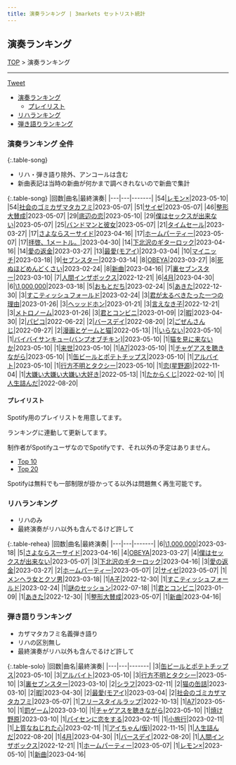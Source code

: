 ```yaml
---
title: 演奏ランキング | 3markets セットリスト統計
---
```

## 演奏ランキング


[TOP](/setlist/) > 演奏ランキング

___

 <a href="https://twitter.com/share?ref_src=twsrc%5Etfw" data-text="3markets[ ]セットリスト > 演奏ランキング" class="twitter-share-button" data-via="3markets" data-hashtags="3markets" data-related="3markets" data-show-count="false">Tweet</a>

* [演奏ランキング](#演奏ランキング)
    * [プレイリスト](#プレイリスト)
* [リハランキング](#リハランキング)
* [弾き語りランキング](#弾き語りランキング)


### 演奏ランキング 全件

{:.table-song}

* リハ・弾き語り除外、アンコールは含む
* 新曲表記は当時の新曲が何かまで調べきれないので新曲で集計

{:.table-song}
|回数|曲名|最終演奏|
|---|---|-------|
|54|[レモン×](song003.html)|2023-05-10|
|54|[社会のゴミカザマタカフミ](song002.html)|2023-05-07|
|51|[サイゼ](song004.html)|2023-05-07|
|46|[整形大賛成](song005.html)|2023-05-07|
|29|[底辺の恋](song008.html)|2023-05-10|
|29|[僕はセックスが出来ない](song006.html)|2023-05-07|
|25|[バンドマンと彼女](song009.html)|2023-05-07|
|21|[タイムセール](song007.html)|2023-03-27|
|17|[さよならスーサイド](song013.html)|2023-04-16|
|17|[ホームパーティー](song011.html)|2023-05-07|
|17|[拝啓、1メートル。](song010.html)|2023-04-30|
|14|[下北沢のギターロック](song015.html)|2023-04-16|
|14|[愛の返金](song012.html)|2023-03-27|
|13|[最愛(モアイ)](song014.html)|2023-03-04|
|10|[マイニッチ](song046.html)|2023-03-18|
|9|[セブンスター](song020.html)|2023-03-14|
|8|[OBEYA](song021.html)|2023-03-27|
|8|[死ぬほどめんどくさい](song018.html)|2023-02-24|
|8|[新曲](song001.html)|2023-04-16|
|7|[裏セブンスター](song017.html)|2023-03-10|
|7|[人間インザボックス](song016.html)|2022-12-21|
|6|[4月](song029.html)|2023-04-30|
|6|[\1,000,000](song022.html)|2023-03-18|
|5|[おもとだち](song033.html)|2023-02-24|
|5|[あきた](song019.html)|2022-12-30|
|3|[すこティッシュフォールド](song045.html)|2023-02-24|
|3|[君が太るべきたった一つの理由](song034.html)|2023-01-26|
|3|[ヘッッドホン](song030.html)|2023-01-21|
|3|[言えなき子](song027.html)|2022-12-21|
|3|[メトロノーム](song025.html)|2023-01-26|
|3|[君とコンビニ](song024.html)|2023-01-09|
|2|[暇](song040.html)|2023-04-30|
|2|[パピコ](song036.html)|2022-06-22|
|2|[バースデイ](song028.html)|2022-08-20|
|2|[ごぜんさんじ](song026.html)|2022-09-27|
|2|[漫画とゲームと猫](song023.html)|2022-05-13|
|1|[いらない](song078.html)|2023-05-10|
|1|[バイバイサンキュー(バンプオブチキン)](song077.html)|2023-05-10|
|1|[猫を見に来ないか](song076.html)|2023-05-10|
|1|[来世](song075.html)|2023-05-10|
|1|[A7](song073.html)|2023-05-10|
|1|[チャゲアスを聴きながら](song070.html)|2023-05-10|
|1|[缶ビールとポテトチップス](song043.html)|2023-05-10|
|1|[アルバイト](song042.html)|2023-05-10|
|1|[行方不明とタクシー](song039.html)|2023-05-10|
|1|[恋(星野源)](song037.html)|2022-11-04|
|1|[大嫌い大嫌い大嫌い大好き](song035.html)|2022-05-13|
|1|[たからくじ](song032.html)|2022-02-10|
|1|[人生詰んだ](song031.html)|2022-08-20|


#### プレイリスト

Spotify用のプレイリストを用意してます。

ランキングに連動して更新してます。

制作者がSpotifyユーザなのでSpotifyです、それ以外の予定はありません。

* [Top 10](https://open.spotify.com/playlist/2k4rxGfOCIWZhr0lHnA0Yf)
* [Top 20](https://open.spotify.com/playlist/00msjQPDjFaoAm6IIEM2ka)

Spotifyは無料でも一部制限が掛かってる以外は問題無く再生可能です。

### リハランキング

* リハのみ
* 最終演奏がリハ以外も含んでるけど許して


{:.table-rehea}
|回数|曲名|最終演奏|
|---|---|-------|
|6|[\1,000,000](song022.html)|2023-03-18|
|5|[さよならスーサイド](song013.html)|2023-04-16|
|4|[OBEYA](song021.html)|2023-03-27|
|4|[僕はセックスが出来ない](song006.html)|2023-05-07|
|3|[下北沢のギターロック](song015.html)|2023-04-16|
|3|[愛の返金](song012.html)|2023-03-27|
|2|[ホームパーティー](song011.html)|2023-05-07|
|2|[サイゼ](song004.html)|2023-05-07|
|1|[メンヘラ女とクソ男](song072.html)|2023-03-18|
|1|[A子](song047.html)|2022-12-30|
|1|[すこティッシュフォールド](song045.html)|2023-02-24|
|1|[謎のセッション](song038.html)|2022-07-18|
|1|[君とコンビニ](song024.html)|2023-01-09|
|1|[あきた](song019.html)|2022-12-30|
|1|[整形大賛成](song005.html)|2023-05-07|
|1|[新曲](song001.html)|2023-04-16|


### 弾き語りランキング

* カザマタカフミ名義弾き語り
* リハの区別無し
* 最終演奏がリハ以外も含んでるけど許して


{:.table-solo}
|回数|曲名|最終演奏|
|---|---|-------|
|3|[缶ビールとポテトチップス](song043.html)|2023-05-10|
|3|[アルバイト](song042.html)|2023-05-10|
|3|[行方不明とタクシー](song039.html)|2023-05-10|
|3|[裏セブンスター](song017.html)|2023-03-10|
|2|[シラフ](song050.html)|2023-02-11|
|2|[猫の缶詰](song041.html)|2023-03-10|
|2|[暇](song040.html)|2023-04-30|
|2|[最愛(モアイ)](song014.html)|2023-03-04|
|2|[社会のゴミカザマタカフミ](song002.html)|2023-05-07|
|1|[フリースタイルラップ](song074.html)|2022-10-13|
|1|[A7](song073.html)|2023-05-10|
|1|[罰ゲーム](song071.html)|2023-03-10|
|1|[チャゲアスを聴きながら](song070.html)|2023-05-10|
|1|[焼け野原](song069.html)|2023-03-10|
|1|[パイセンに恋をする](song051.html)|2023-02-11|
|1|[小旅行](song049.html)|2023-02-11|
|1|[上質なねじれた心](song048.html)|2023-02-11|
|1|[アイちゃん(仮)](song044.html)|2022-11-15|
|1|[人生詰んだ](song031.html)|2022-08-20|
|1|[4月](song029.html)|2023-04-30|
|1|[バースデイ](song028.html)|2022-08-20|
|1|[人間インザボックス](song016.html)|2022-12-21|
|1|[ホームパーティー](song011.html)|2023-05-07|
|1|[レモン×](song003.html)|2023-05-10|
|1|[新曲](song001.html)|2023-04-16|


<script src="https://cdnjs.cloudflare.com/ajax/libs/jquery/3.6.1/jquery.min.js" integrity="sha512-aVKKRRi/Q/YV+4mjoKBsE4x3H+BkegoM/em46NNlCqNTmUYADjBbeNefNxYV7giUp0VxICtqdrbqU7iVaeZNXA==" crossorigin="anonymous" referrerpolicy="no-referrer"></script>
<script src="https://cdnjs.cloudflare.com/ajax/libs/jquery.tablesorter/2.31.3/js/jquery.tablesorter.min.js" integrity="sha512-qzgd5cYSZcosqpzpn7zF2ZId8f/8CHmFKZ8j7mU4OUXTNRd5g+ZHBPsgKEwoqxCtdQvExE5LprwwPAgoicguNg==" crossorigin="anonymous" referrerpolicy="no-referrer"></script>
<link rel="stylesheet" href="https://cdnjs.cloudflare.com/ajax/libs/jquery.tablesorter/2.31.3/css/theme.default.min.css" integrity="sha512-wghhOJkjQX0Lh3NSWvNKeZ0ZpNn+SPVXX1Qyc9OCaogADktxrBiBdKGDoqVUOyhStvMBmJQ8ZdMHiR3wuEq8+w==" crossorigin="anonymous" referrerpolicy="no-referrer" />
<script>
$(function() {
    $(".table-song").tablesorter();
    $(".table-rehea").tablesorter();
    $(".table-solo").tablesorter();
});
</script>

<script async src="https://platform.twitter.com/widgets.js" charset="utf-8"></script>
